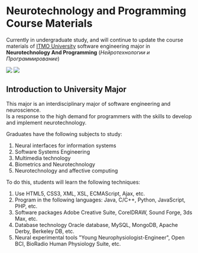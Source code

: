 # Neurotechnology and Programming Course Materials
Currently in undergraduate study, and will continue to update the course materials of [ITMO University](https://cn.itmo.ru/cn/) software engineering major in **Neurotechnology And Programming** (*Нейротехнологии и Программирование*)



![](https://img.shields.io/badge/wechat-Spbgzh-green)      	![](https://img.shields.io/badge/mail-zjjhgzh%40gmail.com-blue)

## Introduction to University Major
This major is an interdisciplinary major of software engineering and neuroscience.   
Is a response to the high demand for programmers with the skills to develop and implement neurotechnology.  

Graduates have the following subjects to study:  

1. Neural interfaces for information systems  
2. Software Systems Engineering  
3. Multimedia technology  
4. Biometrics and Neurotechnology  
5. Neurotechnology and affective computing  

To do this, students will learn the following techniques:
1. Use HTML5, CSS3, XML, XSL, ECMAScript, Ajax, etc.
2. Program in the following languages: Java, C/C++, Python, JavaScript, PHP, etc.
3. Software packages Adobe Creative Suite, CorelDRAW, Sound Forge, 3ds Max, etc.
4. Database technology Oracle database, MySQL, MongoDB, Apache Derby, Berkeley DB, etc.
5. Neural experimental tools "Young Neurophysiologist-Engineer", Open BCI, BioRadio Human Physiology Suite, etc.